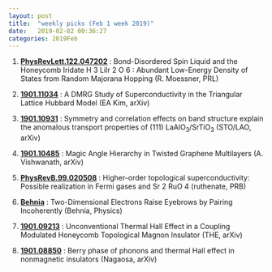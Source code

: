 ```yaml
---
layout: post
title:  "weekly picks (Feb 1 week 2019)"
date:   2019-02-02 00:36:27
categories: 2019Feb
---
```


1. **[PhysRevLett.122.047202](https://journals.aps.org/prl/abstract/10.1103/PhysRevLett.122.047202)** : Bond-Disordered Spin Liquid and the Honeycomb Iridate H 3 LiIr 2 O 6 : Abundant Low-Energy Density of States from Random Majorana Hopping (R. Moessner, PRL)

1. **[1901.11034](https://arxiv.org/abs/1901.11034)** : A DMRG Study of Superconductivity in the Triangular Lattice Hubbard Model (EA Kim, arXiv)

1. **[1901.10931](https://arxiv.org/abs/1901.10931)** : Symmetry and correlation effects on band structure explain the anomalous transport properties of (111) LaAlO$_3$/SrTiO$_3$ (STO/LAO, arXiv)
	
1. **[1901.10485](https://arxiv.org/abs/1901.10485)** : Magic Angle Hierarchy in Twisted Graphene Multilayers (A. Vishwanath, arXiv)


1. **[PhysRevB.99.020508](https://journals.aps.org/prb/abstract/10.1103/PhysRevB.99.020508)** : Higher-order topological superconductivity: Possible realization in Fermi gases and Sr 2 RuO 4 (ruthenate, PRB)


1. **[Behnia](https://physics.aps.org/articles/v12/6)** : Two-Dimensional Electrons Raise Eyebrows by Pairing Incoherently (Behnia, Physics)
			
1. **[1901.09213](https://arxiv.org/abs/1901.09213)** : Unconventional Thermal Hall Effect in a Coupling Modulated Honeycomb Topological Magnon Insulator (THE, arXiv)


1. **[1901.08850](https://arxiv.org/abs/1901.08850)** : Berry phase of phonons and thermal Hall effect in nonmagnetic insulators (Nagaosa, arXiv)

